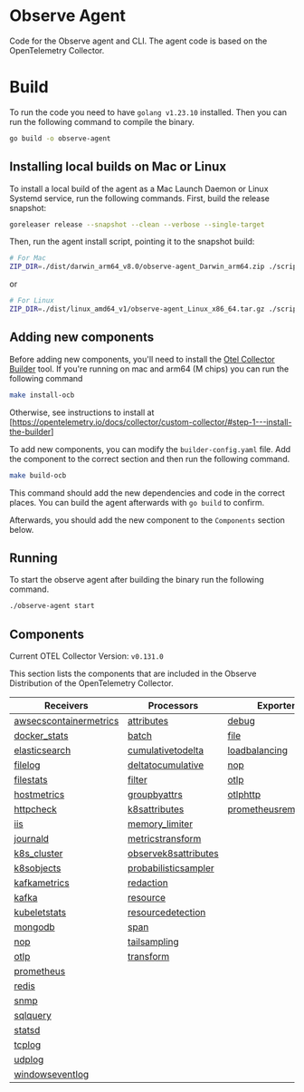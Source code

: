 # Observe Agent

Code for the Observe agent and CLI. The agent code is based on the OpenTelemetry Collector.

# Build

To run the code you need to have `golang v1.23.10` installed. Then you can run the following command to compile the binary.

```sh
go build -o observe-agent
```

## Installing local builds on Mac or Linux

To install a local build of the agent as a Mac Launch Daemon or Linux Systemd service, run the following commands. First, build the release snapshot:

```sh
goreleaser release --snapshot --clean --verbose --single-target
```

Then, run the agent install script, pointing it to the snapshot build:

```sh
# For Mac
ZIP_DIR=./dist/darwin_arm64_v8.0/observe-agent_Darwin_arm64.zip ./scripts/install_mac.sh --token <token> --observe_url <observe_url>
```

or

```sh
# For Linux
ZIP_DIR=./dist/linux_amd64_v1/observe-agent_Linux_x86_64.tar.gz ./scripts/install_linux.sh --token <token> --observe_url <observe_url>
```

## Adding new components

Before adding new components, you'll need to install the [Otel Collector Builder](https://github.com/open-telemetry/opentelemetry-collector/tree/main/cmd/builder) tool. If you're running on mac and arm64 (M chips) you can run the following command

```sh
make install-ocb
```

Otherwise, see instructions to install at [https://opentelemetry.io/docs/collector/custom-collector/#step-1---install-the-builder]

To add new components, you can modify the `builder-config.yaml` file. Add the component to the correct section and then run the following command.

```sh
make build-ocb
```

This command should add the new dependencies and code in the correct places. You can build the agent afterwards with `go build` to confirm.

Afterwards, you should add the new component to the `Components` section below.

## Running

To start the observe agent after building the binary run the following command.

```sh
./observe-agent start
```

## Components

Current OTEL Collector Version: `v0.131.0`

This section lists the components that are included in the Observe Distribution of the OpenTelemetry Collector.

| Receivers                                                | Processors                                            | Exporters                                              | Extensions                              | Connectors                          |
|----------------------------------------------------------|-------------------------------------------------------|--------------------------------------------------------|-----------------------------------------|-------------------------------------|
| [awsecscontainermetrics][awsecscontainermetricsreceiver] | [attributes][attributesprocessor]                     | [debug][debugexporter]                                 | [cgroupruntime][cgroupruntimeextension] | [count][countconnector]             |
| [docker_stats][dockerstatsreceiver]                      | [batch][batchprocessor]                               | [file][fileexporter]                                   | [file_storage][filestorage]             | [forward][forwardconnector]         |
| [elasticsearch][elasticsearchreceiver]                   | [cumulativetodelta][cumulativetodeltaprocessor]       | [loadbalancing][loadbalancingexporter]                 | [health_check][healthcheckextension]    | [spanmetrics][spanmetricsconnector] |
| [filelog][filelogreceiver]                               | [deltatocumulative][deltatocumulativeprocessor]       | [nop][nopexporter]                                     | [pprof][pprofextension]                 |                                     |
| [filestats][filestatsreceiver]                           | [filter][filterprocessor]                             | [otlp][otlpexporter]                                   | [zpages][zpagesextension]               |                                     |
| [hostmetrics][hostmetricsreceiver]                       | [groupbyattrs][groupbyattrsprocessor]                 | [otlphttp][otlphttpexporter]                           |                                         |                                     |
| [httpcheck][httpcheckreceiver]                           | [k8sattributes][k8sattributesprocessor]               | [prometheusremotewrite][prometheusremotewriteexporter] |                                         |                                     |
| [iis][iisreceiver]                                       | [memory_limiter][memorylimiterprocessor]              |                                                        |                                         |                                     |
| [journald][journaldreceiver]                             | [metricstransform][metricstransformprocessor]         |                                                        |                                         |                                     |
| [k8s_cluster][k8sclusterreceiver]                        | [observek8sattributes][observek8sattributesprocessor] |                                                        |                                         |                                     |
| [k8sobjects][k8sobjectsreceiver]                         | [probabilisticsampler][probabilisticsamplerprocessor] |                                                        |                                         |                                     |
| [kafkametrics][kafkametricsreceiver]                     | [redaction][redactionprocessor]                       |                                                        |                                         |                                     |
| [kafka][kafkareceiver]                                   | [resource][resourceprocessor]                         |                                                        |                                         |                                     |
| [kubeletstats][kubeletstatsreceiver]                     | [resourcedetection][resourcedetectionprocessor]       |                                                        |                                         |                                     |
| [mongodb][mongodbreceiver]                               | [span][spanprocessor]                                 |                                                        |                                         |                                     |
| [nop][nopreceiver]                                       | [tailsampling][tailsamplingprocessor]                 |                                                        |                                         |                                     |
| [otlp][otlpreceiver]                                     | [transform][transformprocessor]                       |                                                        |                                         |                                     |
| [prometheus][prometheusreceiver]                         |                                                       |                                                        |                                         |                                     |
| [redis][redisreceiver]                                   |                                                       |                                                        |                                         |                                     |
| [snmp][snmpreceiver]                                     |                                                       |                                                        |                                         |                                     |
| [sqlquery][sqlqueryreceiver]                             |                                                       |                                                        |                                         |                                     |
| [statsd][statsdreceiver]                                 |                                                       |                                                        |                                         |                                     |
| [tcplog][tcplogreceiver]                                 |                                                       |                                                        |                                         |                                     |
| [udplog][udplogreceiver]                                 |                                                       |                                                        |                                         |                                     |
| [windowseventlog][windowseventlogreceiver]               |                                                       |                                                        |                                         |                                     |

[awsecscontainermetricsreceiver]: https://github.com/open-telemetry/opentelemetry-collector-contrib/tree/v0.131.0/receiver/awsecscontainermetricsreceiver
[dockerstatsreceiver]: https://github.com/open-telemetry/opentelemetry-collector-contrib/tree/v0.131.0/receiver/dockerstatsreceiver
[elasticsearchreceiver]: https://github.com/open-telemetry/opentelemetry-collector-contrib/tree/v0.131.0/receiver/elasticsearchreceiver
[filelogreceiver]: https://github.com/open-telemetry/opentelemetry-collector-contrib/tree/v0.131.0/receiver/filelogreceiver
[filestatsreceiver]: https://github.com/open-telemetry/opentelemetry-collector-contrib/tree/v0.131.0/receiver/filestatsreceiver
[hostmetricsreceiver]: https://github.com/open-telemetry/opentelemetry-collector-contrib/tree/v0.131.0/receiver/hostmetricsreceiver
[httpcheckreceiver]: https://github.com/open-telemetry/opentelemetry-collector-contrib/tree/v0.131.0/receiver/httpcheckreceiver
[iisreceiver]: https://github.com/open-telemetry/opentelemetry-collector-contrib/tree/v0.131.0/receiver/iisreceiver
[journaldreceiver]: https://github.com/open-telemetry/opentelemetry-collector-contrib/tree/v0.131.0/receiver/journaldreceiver
[k8sclusterreceiver]: https://github.com/open-telemetry/opentelemetry-collector-contrib/tree/v0.131.0/receiver/k8sclusterreceiver
[k8sobjectsreceiver]: https://github.com/open-telemetry/opentelemetry-collector-contrib/tree/v0.131.0/receiver/k8sobjectsreceiver
[kafkametricsreceiver]: https://github.com/open-telemetry/opentelemetry-collector-contrib/tree/v0.131.0/receiver/kafkametricsreceiver
[kafkareceiver]: https://github.com/open-telemetry/opentelemetry-collector-contrib/tree/v0.131.0/receiver/kafkareceiver
[kubeletstatsreceiver]: https://github.com/open-telemetry/opentelemetry-collector-contrib/tree/v0.131.0/receiver/kubeletstatsreceiver
[mongodbreceiver]: https://github.com/open-telemetry/opentelemetry-collector-contrib/tree/v0.131.0/receiver/mongodbreceiver
[nopreceiver]: https://github.com/open-telemetry/opentelemetry-collector/tree/v0.131.0/receiver/nopreceiver
[otlpreceiver]: https://github.com/open-telemetry/opentelemetry-collector/tree/v0.131.0/receiver/otlpreceiver
[prometheusreceiver]: https://github.com/open-telemetry/opentelemetry-collector-contrib/tree/v0.131.0/receiver/prometheusreceiver
[redisreceiver]: https://github.com/open-telemetry/opentelemetry-collector-contrib/tree/v0.131.0/receiver/redisreceiver
[snmpreceiver]: https://github.com/open-telemetry/opentelemetry-collector-contrib/tree/v0.131.0/receiver/snmpreceiver
[sqlqueryreceiver]: https://github.com/open-telemetry/opentelemetry-collector-contrib/tree/v0.131.0/receiver/sqlqueryreceiver
[statsdreceiver]: https://github.com/open-telemetry/opentelemetry-collector-contrib/tree/v0.131.0/receiver/statsdreceiver
[tcplogreceiver]: https://github.com/open-telemetry/opentelemetry-collector-contrib/tree/v0.131.0/receiver/tcplogreceiver
[udplogreceiver]: https://github.com/open-telemetry/opentelemetry-collector-contrib/tree/v0.131.0/receiver/udplogreceiver
[windowseventlogreceiver]: https://github.com/open-telemetry/opentelemetry-collector-contrib/tree/v0.131.0/receiver/windowseventlogreceiver
[attributesprocessor]: https://github.com/open-telemetry/opentelemetry-collector-contrib/tree/v0.131.0/processor/attributesprocessor
[batchprocessor]: https://github.com/open-telemetry/opentelemetry-collector/tree/v0.131.0/processor/batchprocessor
[cumulativetodeltaprocessor]: https://github.com/open-telemetry/opentelemetry-collector-contrib/tree/v0.131.0/processor/cumulativetodeltaprocessor
[deltatocumulativeprocessor]: https://github.com/open-telemetry/opentelemetry-collector-contrib/tree/v0.131.0/processor/deltatocumulativeprocessor
[filterprocessor]: https://github.com/open-telemetry/opentelemetry-collector-contrib/tree/v0.131.0/processor/filterprocessor
[groupbyattrsprocessor]: https://github.com/open-telemetry/opentelemetry-collector-contrib/tree/v0.131.0/processor/groupbyattrsprocessor
[k8sattributesprocessor]: https://github.com/open-telemetry/opentelemetry-collector-contrib/tree/v0.131.0/processor/k8sattributesprocessor
[memorylimiterprocessor]: https://github.com/open-telemetry/opentelemetry-collector/tree/v0.131.0/processor/memorylimiterprocessor
[metricstransformprocessor]: https://github.com/open-telemetry/opentelemetry-collector-contrib/tree/v0.131.0/processor/metricstransformprocessor
[observek8sattributesprocessor]: ./components/processors/observek8sattributesprocessor
[probabilisticsamplerprocessor]: https://github.com/open-telemetry/opentelemetry-collector-contrib/tree/v0.131.0/processor/probabilisticsamplerprocessor
[redactionprocessor]: https://github.com/open-telemetry/opentelemetry-collector-contrib/tree/v0.131.0/processor/redactionprocessor
[resourceprocessor]: https://github.com/open-telemetry/opentelemetry-collector-contrib/tree/v0.131.0/processor/resourceprocessor
[resourcedetectionprocessor]: https://github.com/open-telemetry/opentelemetry-collector-contrib/tree/v0.131.0/processor/resourcedetectionprocessor
[spanprocessor]: https://github.com/open-telemetry/opentelemetry-collector-contrib/tree/v0.131.0/processor/spanprocessor
[tailsamplingprocessor]: https://github.com/open-telemetry/opentelemetry-collector-contrib/tree/v0.131.0/processor/tailsamplingprocessor
[transformprocessor]: https://github.com/open-telemetry/opentelemetry-collector-contrib/tree/v0.131.0/processor/transformprocessor
[debugexporter]: https://github.com/open-telemetry/opentelemetry-collector/tree/v0.131.0/exporter/debugexporter
[fileexporter]: https://github.com/open-telemetry/opentelemetry-collector-contrib/tree/v0.131.0/exporter/fileexporter
[loadbalancingexporter]: https://github.com/open-telemetry/opentelemetry-collector-contrib/tree/v0.131.0/exporter/loadbalancingexporter
[nopexporter]: https://github.com/open-telemetry/opentelemetry-collector/tree/v0.131.0/exporter/nopexporter
[otlpexporter]: https://github.com/open-telemetry/opentelemetry-collector/tree/v0.131.0/exporter/otlpexporter
[otlphttpexporter]: https://github.com/open-telemetry/opentelemetry-collector/tree/v0.131.0/exporter/otlphttpexporter
[prometheusremotewriteexporter]: https://github.com/open-telemetry/opentelemetry-collector-contrib/tree/v0.131.0/exporter/prometheusremotewriteexporter
[countconnector]: https://github.com/open-telemetry/opentelemetry-collector-contrib/tree/v0.131.0/connector/countconnector
[forwardconnector]: https://github.com/open-telemetry/opentelemetry-collector/tree/v0.131.0/connector/forwardconnector
[spanmetricsconnector]: https://github.com/open-telemetry/opentelemetry-collector-contrib/tree/v0.131.0/connector/spanmetricsconnector
[filestorage]: https://github.com/open-telemetry/opentelemetry-collector-contrib/tree/v0.131.0/extension/storage/filestorage
[cgroupruntimeextension]: https://github.com/open-telemetry/opentelemetry-collector-contrib/tree/v0.131.0/extension/cgroupruntimeextension
[healthcheckextension]: https://github.com/open-telemetry/opentelemetry-collector-contrib/tree/v0.131.0/extension/healthcheckextension
[pprofextension]: https://github.com/open-telemetry/opentelemetry-collector-contrib/tree/v0.131.0/extension/pprofextension
[zpagesextension]: https://github.com/open-telemetry/opentelemetry-collector/tree/v0.131.0/extension/zpagesextension
